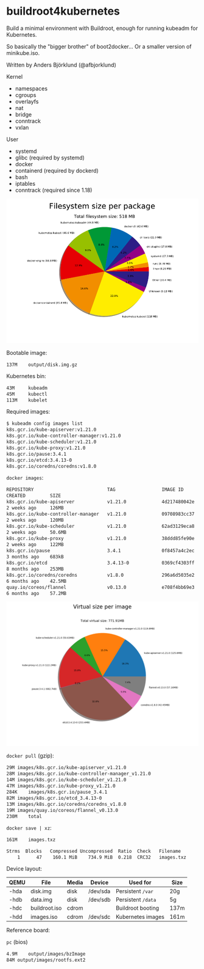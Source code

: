 buildroot4kubernetes
====================

Build a minimal environment with Buildroot, enough for running kubeadm for Kubernetes.

So basically the "bigger brother" of boot2docker... Or a smaller version of minikube.iso.

Written by Anders Björklund (@afbjorklund)


Kernel
* namespaces
* cgroups
* overlayfs
* nat
* bridge
* conntrack
* vxlan

User
* systemd
* glibc (required by systemd)
* docker
* containerd (required by dockerd)
* bash
* iptables
* conntrack (required since 1.18)


![graph size](graph-size.png)

Bootable image:

```
137M	output/disk.img.gz
```

Kubernetes bin:

```
43M     kubeadm
45M     kubectl
113M    kubelet
```

Required images:

```console
$ kubeadm config images list
k8s.gcr.io/kube-apiserver:v1.21.0
k8s.gcr.io/kube-controller-manager:v1.21.0
k8s.gcr.io/kube-scheduler:v1.21.0
k8s.gcr.io/kube-proxy:v1.21.0
k8s.gcr.io/pause:3.4.1
k8s.gcr.io/etcd:3.4.13-0
k8s.gcr.io/coredns/coredns:v1.8.0
```

`docker images`:

```
REPOSITORY                           TAG                 IMAGE ID       CREATED         SIZE
k8s.gcr.io/kube-apiserver            v1.21.0             4d217480042e   2 weeks ago     126MB
k8s.gcr.io/kube-controller-manager   v1.21.0             09708983cc37   2 weeks ago     120MB
k8s.gcr.io/kube-scheduler            v1.21.0             62ad3129eca8   2 weeks ago     50.6MB
k8s.gcr.io/kube-proxy                v1.21.0             38ddd85fe90e   2 weeks ago     122MB
k8s.gcr.io/pause                     3.4.1               0f8457a4c2ec   3 months ago    683kB
k8s.gcr.io/etcd                      3.4.13-0            0369cf4303ff   8 months ago    253MB
k8s.gcr.io/coredns/coredns           v1.8.0              296a6d5035e2   6 months ago    42.5MB
quay.io/coreos/flannel               v0.13.0             e708f4bb69e3   6 months ago    57.2MB
```

![image size](image-size.png)

`docker pull` (gzip):

```
29M	images/k8s.gcr.io/kube-apiserver_v1.21.0
28M	images/k8s.gcr.io/kube-controller-manager_v1.21.0
14M	images/k8s.gcr.io/kube-scheduler_v1.21.0
47M	images/k8s.gcr.io/kube-proxy_v1.21.0
284K	images/k8s.gcr.io/pause_3.4.1
82M	images/k8s.gcr.io/etcd_3.4.13-0
13M	images/k8s.gcr.io/coredns/coredns_v1.8.0
19M	images/quay.io/coreos/flannel_v0.13.0
230M	total
```

`docker save | xz`:

```
161M	images.txz
```

```
Strms  Blocks   Compressed Uncompressed  Ratio  Check   Filename
    1      47    160.1 MiB    734.9 MiB  0.218  CRC32   images.txz
```

Device layout:

| QEMU | File          | Media | Device   | Used for          | Size |
| ---- | ------------- | ----- | -------- | ----------------- | ---- |
| -hda | disk.img      | disk  | /dev/sda | Persistent `/var` |  20g |
| -hdb | data.img      | disk  | /dev/sdb | Persistent `/data`|   5g |
| -hdc | buildroot.iso | cdrom |          | Buildroot booting | 137m |
| -hdd | images.iso    | cdrom | /dev/sdc | Kubernetes images | 161m |

Reference board:

`pc` (bios)

```
4.9M	output/images/bzImage
84M	output/images/rootfs.ext2
```
